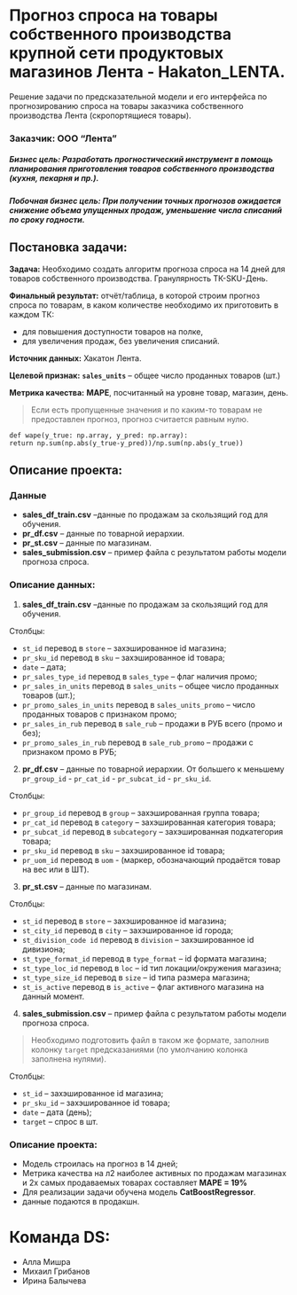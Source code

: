 # Прогноз спроса на товары собственного производства крупной сети продуктовых магазинов Лента - Hakaton_LENTA.
Решение задачи по предсказательной модели и его интерфейса по прогнозированию спроса на товары заказчика собственного производства Лента (скропортящиеся товары).

### **Заказчик**: ООО “Лента”

##### **Бизнес цель:** Разработать прогностический инструмент в помощь планирования приготовления товаров собственного производства (кухня, пекарня и пр.).

##### **Побочная бизнес цель:** При получении точных прогнозов ожидается снижение объема упущенных продаж, уменьшение числа списаний по сроку годности.

## **Постановка задачи**:
**Задача:** Необходимо создать алгоритм прогноза спроса на 14 дней для товаров собственного производства. Гранулярность ТК-SKU-День.

**Финальный результат:** отчёт/таблица, в которой строим прогноз спроса по товарам, в каком количестве необходимо их приготовить в каждом ТК:
- для повышения доступности товаров на полке,
- для увеличения продаж, без увеличения списаний.

**Источник данных:** Хакатон Лента.

**Целевой признак:** **`sales_units`** – общее число проданных товаров (шт.)

**Метрика качества:** **MAPE**, посчитанный на уровне товар, магазин, день.
> Если есть пропущенные значения и по каким-то товарам не предоставлен прогноз, прогноз считается равным нулю.
```
def wape(y_true: np.array, y_pred: np.array):
return np.sum(np.abs(y_true-y_pred))/np.sum(np.abs(y_true))
```
## **Описание проекта:**

### **Данные**
- **sales_df_train.csv** –данные по продажам за скользящий год для обучения.
- **pr_df.csv** – данные по товарной иерархии.
- **pr_st.csv** – данные по магазинам.
- **sales_submission.csv** – пример файла с результатом работы модели прогноза спроса.

### **Описание данных:**
1. **sales_df_train.csv** –данные по продажам за скользящий год для обучения.

Столбцы:
- `st_id` перевод в `store` – захэшированное id магазина;
- `pr_sku_id` перевод в `sku` – захэшированное id товара;
- `date` – дата;
- `pr_sales_type_id` перевод в `sales_type` – флаг наличия промо;
- `pr_sales_in_units` перевод в `sales_units` – общее число проданных товаров (шт.);
- `pr_promo_sales_in_units` перевод в `sales_units_promo` – число проданных товаров с признаком промо;
- `pr_sales_in_rub` перевод в `sale_rub` – продажи в РУБ всего (промо и без);
- `pr_promo_sales_in_rub` перевод в `sale_rub_promo` – продажи с признаком промо в РУБ;

2. **pr_df.csv** – данные по товарной иерархии.
От большего к меньшему `pr_group_id` - `pr_cat_id` - `pr_subcat_id` - `pr_sku_id`.

Столбцы:
- `pr_group_id` перевод в `group` – захэшированная группа товара;
- `pr_cat_id` перевод в `category` – захэшированная категория товара;
- `pr_subcat_id` перевод в `subcategory` – захэшированная подкатегория товара;
- `pr_sku_id` перевод в `sku` – захэшированное id товара;
- `pr_uom_id` перевод в `uom` - (маркер, обозначающий продаётся товар на вес или в ШТ).

3. **pr_st.csv** – данные по магазинам.

Столбцы:
- `st_id` перевод в `store` – захэшированное id магазина;
- `st_city_id` перевод в `city` – захэшированное id города;
- `st_division_code id` перевод в `division` – захэшированное id дивизиона;
- `st_type_format_id` перевод в `type_format` – id формата магазина;
- `st_type_loc_id` перевод в `loc` – id тип локации/окружения магазина;
- `st_type_size_id` перевод в `size` – id типа размера магазина;
- `st_is_active` перевод в `is_active` – флаг активного магазина на данный момент.

4. **sales_submission.csv** – пример файла с результатом работы модели прогноза спроса.
> Необходимо подготовить файл в таком же формате, заполнив колонку `target` предсказаниями (по умолчанию колонка заполнена нулями).

Столбцы:
- `st_id` – захэшированное id магазина;
- `pr_sku_id` – захэшированное id товара;
- `date` – дата (день);
- `target` – спрос в шт.

### **Описание проекта:**
- Модель строилась на прогноз в 14 дней;
- Метрика качества на л2 наиболее активных по продажам магазинах и 2х самых продаваемых товарах составляет **MAPE = 19%**
- Для реализации задачи обучена модель **CatBoostRegressor**.
- данные подаются в продакшн.

# Команда DS:
- Алла Мишра
- Михаил Грибанов
- Ирина Балычева 
